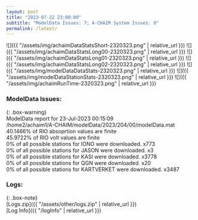 ```yaml
---
layout: post
title: "2023-07-22 23:00:00"
subtitle: "ModelData Issues: 7; A-CHAIM System Issues: 0"
permalink: /latest/
---
```


![]({{ "/assets/img/achaimDataStatsShort-2320323.png" | relative_url }})
![]({{ "/assets/img/achaimDataStatsLong00-2320323.png" | relative_url }})
![]({{ "/assets/img/achaimDataStatsLong01-2320323.png" | relative_url }})
![]({{ "/assets/img/achaimDataStatsLong02-2320323.png" | relative_url }})
![]({{ "/assets/img/modelDataDataStats-2320323.png" | relative_url }})
![]({{ "/assets/img/modelDataStationStats-2320323.png" | relative_url }})
![]({{ "/assets/img/achaimRunTime-2320323.png" | relative_url }})


### ModelData Issues:  
  
{: .box-warning}  
 ModelData report for 23-Jul-2023 00:15:09   
 /home2/achaim1/A-CHAIM/modelData/2023/204/00/modelData.mat   
 40.1466% of RIO absoprtion values are finite   
 45.9722% of RIO volt values are finite   
 0% of all possible stations for IONO were downloaded. x773   
 0% of all possible stations for JASON were downloaded. x3   
 0% of all possible stations for KASI were downloaded. x3778   
 0% of all possible stations for QGN were downloaded. x20   
 0% of all possible stations for KARTVERKET were downloaded. x3487   
  


### Logs:  
  
{: .box-note}  
[Logs.zip]({{ "/assets/other/logs.zip" | relative_url }})  
[Log Info]({{ "/logInfo" | relative_url }})  
